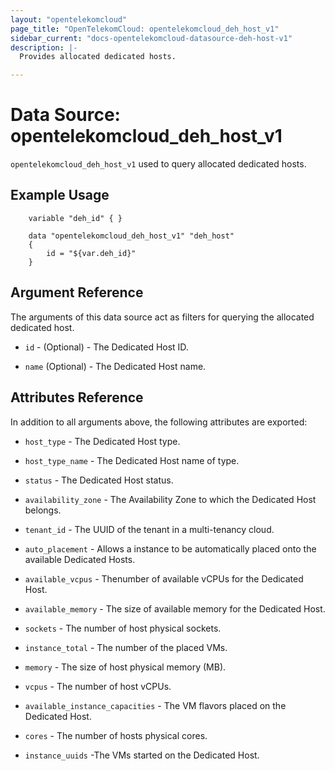 ```yaml
---
layout: "opentelekomcloud"
page_title: "OpenTelekomCloud: opentelekomcloud_deh_host_v1"
sidebar_current: "docs-opentelekomcloud-datasource-deh-host-v1"
description: |-
  Provides allocated dedicated hosts.

---
```


# Data Source: opentelekomcloud_deh_host_v1

`opentelekomcloud_deh_host_v1` used to query allocated dedicated hosts.

## Example Usage

```hcl
    variable "deh_id" { }

    data "opentelekomcloud_deh_host_v1" "deh_host" 
    {
        id = "${var.deh_id}"
    }

```

## Argument Reference

The arguments of this data source act as filters for querying the allocated dedicated host.

* `id` - (Optional) - The Dedicated Host ID.

* `name` (Optional) - The Dedicated Host name.


## Attributes Reference

In addition to all arguments above, the following attributes are exported:

* `host_type` - The Dedicated Host type.

* `host_type_name` - The Dedicated Host name of type.

* `status` -  The Dedicated Host status.

* `availability_zone` - The Availability Zone to which the Dedicated Host belongs.

* `tenant_id` -  The UUID of the tenant in a multi-tenancy cloud.

* `auto_placement` - Allows a instance to be automatically placed onto the available Dedicated Hosts.

* `available_vcpus` - Thenumber of available vCPUs for the Dedicated Host.

* `available_memory` - The size of available memory for the Dedicated Host.

* `sockets` - The number of host physical sockets.

* `instance_total` - The number of the placed VMs.

* `memory` - The size of host physical memory (MB).

* `vcpus` - The number of host vCPUs.

* `available_instance_capacities` - The VM flavors placed on the Dedicated Host.

* `cores` - The number of hosts physical cores.

* `instance_uuids` -The VMs started on the Dedicated Host.
